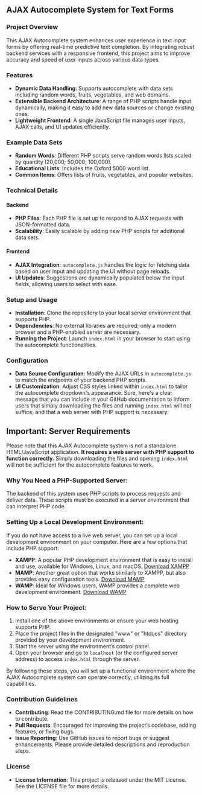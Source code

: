 ## AJAX Autocomplete System for Text Forms

### Project Overview
This AJAX Autocomplete system enhances user experience in text input forms by offering real-time predictive text completion. By integrating robust backend services with a responsive frontend, this project aims to improve accuracy and speed of user inputs across various data types.

### Features
- **Dynamic Data Handling**: Supports autocomplete with data sets including random words, fruits, vegetables, and web domains.
- **Extensible Backend Architecture**: A range of PHP scripts handle input dynamically, making it easy to add new data sources or change existing ones.
- **Lightweight Frontend**: A single JavaScript file manages user inputs, AJAX calls, and UI updates efficiently.

### Example Data Sets
- **Random Words**: Different PHP scripts serve random words lists scaled by quantity (20,000; 50,000; 100,000).
- **Educational Lists**: Includes the Oxford 5000 word list.
- **Common Items**: Offers lists of fruits, vegetables, and popular websites.

### Technical Details

#### Backend
- **PHP Files**: Each PHP file is set up to respond to AJAX requests with JSON-formatted data.
- **Scalability**: Easily scalable by adding new PHP scripts for additional data sets.

#### Frontend
- **AJAX Integration**: `autocomplete.js` handles the logic for fetching data based on user input and updating the UI without page reloads.
- **UI Updates**: Suggestions are dynamically populated below the input fields, allowing users to select with ease.

### Setup and Usage
- **Installation**: Clone the repository to your local server environment that supports PHP.
- **Dependencies**: No external libraries are required; only a modern browser and a PHP-enabled server are necessary.
- **Running the Project**: Launch `index.html` in your browser to start using the autocomplete functionalities.

### Configuration
- **Data Source Configuration**: Modify the AJAX URLs in `autocomplete.js` to match the endpoints of your backend PHP scripts.
- **UI Customization**: Adjust CSS styles linked within `index.html` to tailor the autocomplete dropdown's appearance.
Sure, here's a clear message that you can include in your GitHub documentation to inform users that simply downloading the files and running `index.html` will not suffice, and that a web server with PHP support is necessary:

## Important: Server Requirements

Please note that this AJAX Autocomplete system is not a standalone HTML/JavaScript application. **It requires a web server with PHP support to function correctly.** Simply downloading the files and opening `index.html` will not be sufficient for the autocomplete features to work.

### Why You Need a PHP-Supported Server:
The backend of this system uses PHP scripts to process requests and deliver data. These scripts must be executed in a server environment that can interpret PHP code.

### Setting Up a Local Development Environment:
If you do not have access to a live web server, you can set up a local development environment on your computer. Here are a few options that include PHP support:

- **XAMPP**: A popular PHP development environment that is easy to install and use, available for Windows, Linux, and macOS. [Download XAMPP](https://www.apachefriends.org/index.html)
- **MAMP**: Another great option that works similarly to XAMPP, but also provides easy configuration tools. [Download MAMP](https://www.mamp.info/en/)
- **WAMP**: Ideal for Windows users, WAMP provides a complete web development environment. [Download WAMP](http://www.wampserver.com/en/)

### How to Serve Your Project:
1. Install one of the above environments or ensure your web hosting supports PHP.
2. Place the project files in the designated "www" or "htdocs" directory provided by your development environment.
3. Start the server using the environment’s control panel.
4. Open your browser and go to `localhost` (or the configured server address) to access `index.html` through the server.

By following these steps, you will set up a functional environment where the AJAX Autocomplete system can operate correctly, utilizing its full capabilities.

### Contribution Guidelines
- **Contributing**: Read the CONTRIBUTING.md file for more details on how to contribute.
- **Pull Requests**: Encouraged for improving the project’s codebase, adding features, or fixing bugs.
- **Issue Reporting**: Use GitHub issues to report bugs or suggest enhancements. Please provide detailed descriptions and reproduction steps.

### License
- **License Information**: This project is released under the MIT License. See the LICENSE file for more details.
